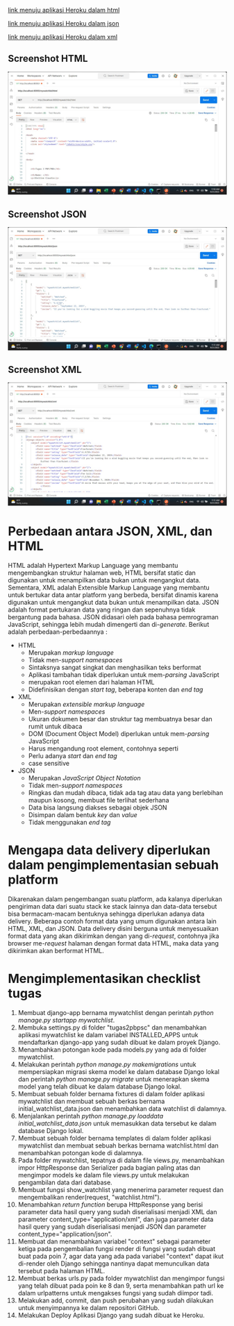 [link menuju aplikasi Heroku dalam html](https://tugas2pbpsc.herokuapp.com/mywatchlist/html/) 

[link menuju aplikasi Heroku dalam json](https://tugas2pbpsc.herokuapp.com/mywatchlist/json/ )

[link menuju aplikasi Heroku dalam xml](https://tugas2pbpsc.herokuapp.com/mywatchlist/xml/)

## Screenshot HTML
![screenshot html](https://github.com/stellinec/Tugas2/blob/main/assets/html.jpeg)

## Screenshot JSON
![screenshot json](https://github.com/stellinec/Tugas2/blob/main/assets/json.jpeg)

## Screenshot XML
![screenshot xml](https://github.com/stellinec/Tugas2/blob/main/assets/xml.jpeg)

# Perbedaan antara JSON, XML, dan HTML

HTML adalah Hypertext Markup Language yang membantu mengembangkan struktur halaman web, HTML bersifat static dan digunakan untuk menampilkan data bukan untuk mengangkut data. Sementara, XML adalah Extensible Markup Language yang membantu untuk bertukar data antar platform yang berbeda, bersifat dinamis karena digunakan untuk mengangkut data bukan untuk menampilkan data. JSON adalah format pertukaran data yang ringan dan sepenuhnya tidak bergantung pada bahasa. JSON didasari oleh pada bahasa pemrograman JavaScript, sehingga lebih mudah dimengerti dan di-*generate*.
Berikut adalah perbedaan-perbedaannya :
- HTML
    - Merupakan *markup language*
    - Tidak men-*support namespaces*
    - Sintaksnya sangat singkat dan menghasilkan teks berformat
    - Aplikasi tambahan tidak diperlukan untuk mem-*parsing* JavaScript
    - <html> merupakan root elemen dari halaman HTML
    - Didefinisikan dengan *start tag*, beberapa konten dan *end tag*
- XML
    - Merupakan *extensible markup language*
    - Men-*support namespaces*
    - Ukuran dokumen besar dan struktur tag membuatnya besar dan rumit untuk dibaca
    - DOM (Document Object Model) diperlukan untuk mem-*parsing* JavaScript
    - Harus mengandung root element, contohnya seperti <note>
    - Perlu adanya *start* dan *end tag*
    - case sensitive
- JSON
    - Merupakan *JavaScript Object Notation*
    - Tidak men-*support namespaces*
    - Ringkas dan mudah dibaca, tidak ada tag atau data yang berlebihan maupun kosong, membuat file terlihat sederhana
    - Data bisa langsung diakses sebagai objek JSON
    - Disimpan dalam bentuk *key* dan *value*
    - Tidak menggunakan *end tag*

# Mengapa data delivery diperlukan dalam pengimplementasian sebuah platform
Dikarenakan dalam pengembangan suatu platform, ada kalanya diperlukan pengiriman data dari suatu stack ke stack lainnya dan data-data tersebut bisa bermacam-macam bentuknya sehingga diperlukan adanya data delivery. Beberapa contoh format data yang umum digunakan antara lain HTML, XML, dan JSON. Data delivery disini berguna untuk menyesuaikan format data yang akan dikirimkan dengan yang di-*request*, contohnya jika browser me-*request* halaman dengan format data HTML, maka data yang dikirimkan akan berformat HTML.



# Mengimplementasikan checklist tugas

1. Membuat django-app bernama mywatchlist dengan perintah *python manage.py startapp mywatchlist*.
2. Membuka settings.py di folder "tugas2pbpsc" dan menambahkan aplikasi mywatchlist ke dalam variabel INSTALLED_APPS untuk mendaftarkan django-app yang sudah dibuat ke dalam proyek Django.
3. Menambahkan potongan kode pada models.py yang ada di folder mywatchlist.
4. Melakukan perintah *python manage.py makemigrations* untuk mempersiapkan migrasi skema model ke dalam database Django lokal dan perintah *python manage.py migrate* untuk menerapkan skema model yang telah dibuat ke dalam database Django lokal.
5. Membuat sebuah folder bernama fixtures di dalam folder aplikasi mywatchlist dan membuat sebuah berkas bernama initial_watchlist_data.json dan menambahkan data watchlist di dalamnya.
6. Menjalankan perintah *python manage.py loaddata initial_watchlist_data.json* untuk memasukkan data tersebut ke dalam database Django lokal.
7. Membuat sebuah folder bernama templates di dalam folder aplikasi mywatchlist dan membuat sebuah berkas bernama watchlist.html dan menambahkan potongan kode di dalamnya.
8. Pada folder mywatchlist, tepatnya di dalam file views.py, menambahkan impor HttpResponse dan Serializer pada bagian paling atas dan mengimpor models ke dalam file views.py untuk melakukan pengambilan data dari database. 
9. Membuat fungsi show_watchlist yang menerima parameter request dan mengembalikan render(request, "watchlist.html").
10. Menambahkan *return function* berupa HttpResponse yang berisi parameter data hasil query yang sudah diserialisasi menjadi XML dan parameter content_type="application/xml", dan juga parameter data hasil query yang sudah diserialisasi menjadi JSON dan parameter content_type="application/json".
11. Membuat dan menambahkan variabel "context" sebagai parameter ketiga pada pengembalian fungsi render di fungsi yang sudah dibuat buat pada poin 7, agar data yang ada pada variabel "context" dapat ikut di-render oleh Django sehingga nantinya dapat memunculkan data tersebut pada halaman HTML.
12. Membuat berkas urls.py pada folder mywatchlist dan mengimpor fungsi yang telah dibuat pada poin ke 8 dan 9, serta menambahkan path url ke dalam urlpatterns untuk mengakses fungsi yang sudah diimpor tadi.
13. Melakukan add, commit, dan push perubahan yang sudah dilakukan untuk menyimpannya ke dalam repositori GitHub.
14. Melakukan Deploy Aplikasi Django yang sudah dibuat ke Heroku.
